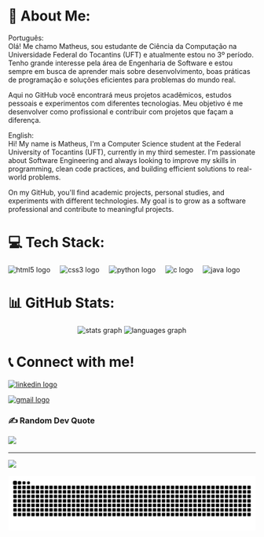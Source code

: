 # 💫 About Me:
Português:<br>
Olá! Me chamo Matheus, sou estudante de Ciência da Computação na Universidade Federal do Tocantins (UFT) e atualmente estou no 3º período. Tenho grande interesse pela área de Engenharia de Software e estou sempre em busca de aprender mais sobre desenvolvimento, boas práticas de programação e soluções eficientes para problemas do mundo real.<br>

Aqui no GitHub você encontrará meus projetos acadêmicos, estudos pessoais e experimentos com diferentes tecnologias. Meu objetivo é me desenvolver como profissional e contribuir com projetos que façam a diferença.<br>

English:<br>
Hi! My name is Matheus, I'm a Computer Science student at the Federal University of Tocantins (UFT), currently in my third semester. I'm passionate about Software Engineering and always looking to improve my skills in programming, clean code practices, and building efficient solutions to real-world problems.<br>

On my GitHub, you'll find academic projects, personal studies, and experiments with different technologies. My goal is to grow as a software professional and contribute to meaningful projects.


# 💻 Tech Stack:
<div align="left">
  <img src="https://cdn.jsdelivr.net/gh/devicons/devicon/icons/html5/html5-original.svg" height="30" alt="html5 logo"  />
  <img width="12" />
  <img src="https://cdn.jsdelivr.net/gh/devicons/devicon/icons/css3/css3-original.svg" height="30" alt="css3 logo"  />
  <img width="12" />
  <img src="https://cdn.jsdelivr.net/gh/devicons/devicon/icons/python/python-original.svg" height="30" alt="python logo"  />
  <img width="12" />
  <img src="https://cdn.jsdelivr.net/gh/devicons/devicon/icons/c/c-original.svg" height="30" alt="c logo"  />
  <img width="12" />
  <img src="https://cdn.jsdelivr.net/gh/devicons/devicon/icons/java/java-original.svg" height="30" alt="java logo"  />
</div>

# 📊 GitHub Stats:
<div align="center">
  <img src="https://github-readme-stats.vercel.app/api?username=matheuspontes01&hide_title=false&hide_rank=false&show_icons=true&include_all_commits=true&count_private=true&disable_animations=false&theme=discord_old_blurple&locale=en&hide_border=false" height="150" alt="stats graph"  />
  <img src="https://github-readme-stats.vercel.app/api/top-langs?username=matheuspontes01&locale=en&hide_title=false&layout=compact&card_width=320&langs_count=5&theme=discord_old_blurple&hide_border=false" height="150" alt="languages graph"  />
</div>

# 📞 Connect with me!
<div align="left">
  <a href="https://www.linkedin.com/in/matheuspontes01/" target="_blank" style="outline: none !important;
    box-shadow: none !important;">
    <img src="https://img.shields.io/static/v1?message=LinkedIn&logo=linkedin&label=&color=0077B5&logoColor=white&labelColor=&style=for-the-badge" height="35" alt="linkedin logo"  />
  </a>
  
  <a href="mailto:matheus.spontes0406@gmail.com" target="_blank" style="outline: none !important;
    box-shadow: none !important;">
    <img src="https://img.shields.io/static/v1?message=Gmail&logo=gmail&label=&color=D14836&logoColor=white&labelColor=&style=for-the-badge" height="35" alt="gmail logo"  />
  </a>
</div>


### ✍️ Random Dev Quote
![](https://quotes-github-readme.vercel.app/api?type=horizontal&theme=dark)

---
[![](https://visitcount.itsvg.in/api?id=matheuspontes01&icon=0&color=0)](https://visitcount.itsvg.in)

<div aling=~center>

<img src="https://raw.githubusercontent.com/matheuspontes01/matheuspontes01/output/snake.svg" alt="Snake animation" />

</div>

<!-- Proudly created with GPRM ( https://gprm.itsvg.in ) -->


